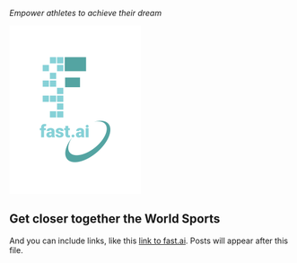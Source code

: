 *Empower athletes to achieve their dream*



![Image of fast.ai logo](images/logo.png)

## Get closer together the World Sports

And you can include links, like this [link to fast.ai](https://www.fast.ai). Posts will appear after this file. 
